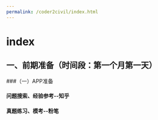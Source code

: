 ```yaml
---
permalink: /coder2civil/index.html
---
```


# index
## 一、前期准备（时间段：第一个月第一天）
###（一）APP准备
#### 问题搜索、经验参考--知乎
#### 真题练习、模考--粉笔
